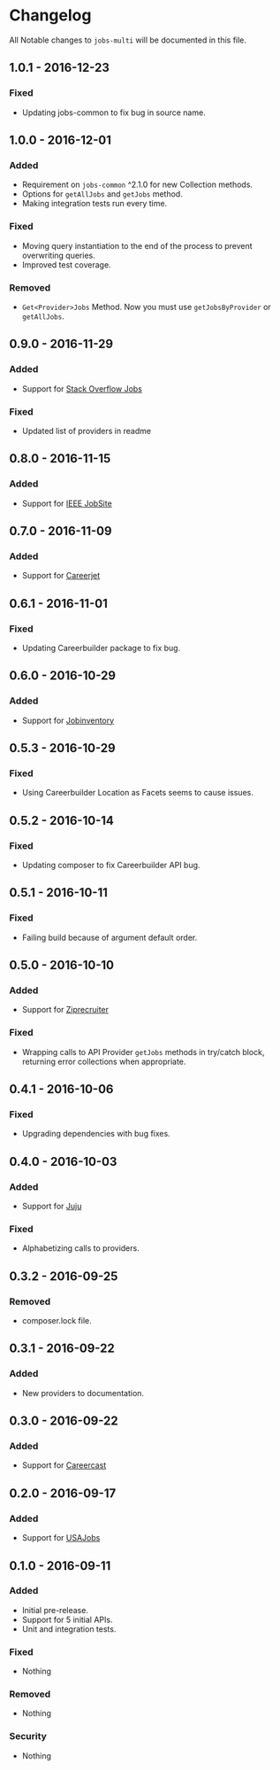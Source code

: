 # Changelog
All Notable changes to `jobs-multi` will be documented in this file.

## 1.0.1 - 2016-12-23

### Fixed
- Updating jobs-common to fix bug in source name.

## 1.0.0 - 2016-12-01

### Added
- Requirement on `jobs-common` ^2.1.0 for new Collection methods.
- Options for `getAllJobs` and `getJobs` method.
- Making integration tests run every time.

### Fixed
- Moving query instantiation to the end of the process to prevent overwriting queries.
- Improved test coverage.

### Removed
- `Get<Provider>Jobs` Method. Now you must use `getJobsByProvider` or `getAllJobs`.

## 0.9.0 - 2016-11-29

### Added
- Support for [Stack Overflow Jobs](https://github.com/jobapis/jobs-stackoverflow)

### Fixed
- Updated list of providers in readme

## 0.8.0 - 2016-11-15

### Added
- Support for [IEEE JobSite](https://github.com/jobapis/jobs-ieee)

## 0.7.0 - 2016-11-09

### Added
- Support for [Careerjet](https://github.com/jobapis/jobs-careerjet)


## 0.6.1 - 2016-11-01

### Fixed
- Updating Careerbuilder package to fix bug.


## 0.6.0 - 2016-10-29

### Added
- Support for [Jobinventory](https://github.com/jobapis/jobs-jobinventory)


## 0.5.3 - 2016-10-29

### Fixed
- Using Careerbuilder Location as Facets seems to cause issues.


## 0.5.2 - 2016-10-14

### Fixed
- Updating composer to fix Careerbuilder API bug.


## 0.5.1 - 2016-10-11

### Fixed
- Failing build because of argument default order.


## 0.5.0 - 2016-10-10

### Added
- Support for [Ziprecruiter](https://github.com/jobapis/jobs-ziprecruiter)

### Fixed
- Wrapping calls to API Provider `getJobs` methods in try/catch block, returning error collections when appropriate.


## 0.4.1 - 2016-10-06

### Fixed
- Upgrading dependencies with bug fixes.


## 0.4.0 - 2016-10-03

### Added
- Support for [Juju](https://github.com/jobapis/jobs-juju)

### Fixed
- Alphabetizing calls to providers.


## 0.3.2 - 2016-09-25

### Removed
- composer.lock file.


## 0.3.1 - 2016-09-22

### Added
- New providers to documentation.


## 0.3.0 - 2016-09-22

### Added
- Support for [Careercast](https://github.com/jobapis/jobs-careercast)


## 0.2.0 - 2016-09-17

### Added
- Support for [USAJobs](https://github.com/jobapis/jobs-usajobs)


## 0.1.0 - 2016-09-11

### Added
- Initial pre-release.
- Support for 5 initial APIs.
- Unit and integration tests.

### Fixed
- Nothing

### Removed
- Nothing

### Security
- Nothing

